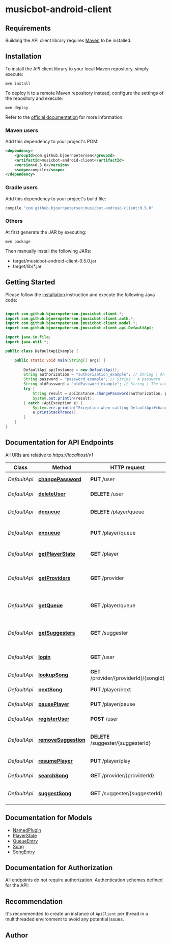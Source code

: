 # musicbot-android-client

## Requirements

Building the API client library requires [Maven](https://maven.apache.org/) to be installed.

## Installation

To install the API client library to your local Maven repository, simply execute:

```shell
mvn install
```

To deploy it to a remote Maven repository instead, configure the settings of the repository and execute:

```shell
mvn deploy
```

Refer to the [official documentation](https://maven.apache.org/plugins/maven-deploy-plugin/usage.html) for more information.

### Maven users

Add this dependency to your project's POM:

```xml
<dependency>
    <groupId>com.github.bjoernpetersen</groupId>
    <artifactId>musicbot-android-client</artifactId>
    <version>0.5.0</version>
    <scope>compile</scope>
</dependency>
```

### Gradle users

Add this dependency to your project's build file:

```groovy
compile "com.github.bjoernpetersen:musicbot-android-client:0.5.0"
```

### Others

At first generate the JAR by executing:

    mvn package

Then manually install the following JARs:

* target/musicbot-android-client-0.5.0.jar
* target/lib/*.jar

## Getting Started

Please follow the [installation](#installation) instruction and execute the following Java code:

```java

import com.github.bjoernpetersen.jmusicbot.client.*;
import com.github.bjoernpetersen.jmusicbot.client.auth.*;
import com.github.bjoernpetersen.jmusicbot.client.model.*;
import com.github.bjoernpetersen.jmusicbot.client.api.DefaultApi;

import java.io.File;
import java.util.*;

public class DefaultApiExample {

    public static void main(String[] args) {
        
        DefaultApi apiInstance = new DefaultApi();
        String authorization = "authorization_example"; // String | An authorization token
        String password = "password_example"; // String | A password
        String oldPassword = "oldPassword_example"; // String | The users old password. Only required if the user is no guest
        try {
            String result = apiInstance.changePassword(authorization, password, oldPassword);
            System.out.println(result);
        } catch (ApiException e) {
            System.err.println("Exception when calling DefaultApi#changePassword");
            e.printStackTrace();
        }
    }
}

```

## Documentation for API Endpoints

All URIs are relative to *https://localhost/v1*

Class | Method | HTTP request | Description
------------ | ------------- | ------------- | -------------
*DefaultApi* | [**changePassword**](docs/DefaultApi.md#changePassword) | **PUT** /user | Sets a new password
*DefaultApi* | [**deleteUser**](docs/DefaultApi.md#deleteUser) | **DELETE** /user | Deletes a user
*DefaultApi* | [**dequeue**](docs/DefaultApi.md#dequeue) | **DELETE** /player/queue | Removes a Song from the queue
*DefaultApi* | [**enqueue**](docs/DefaultApi.md#enqueue) | **PUT** /player/queue | Adds a Song to the queue
*DefaultApi* | [**getPlayerState**](docs/DefaultApi.md#getPlayerState) | **GET** /player | Returns the current player state
*DefaultApi* | [**getProviders**](docs/DefaultApi.md#getProviders) | **GET** /provider | Returns a list of all available providers
*DefaultApi* | [**getQueue**](docs/DefaultApi.md#getQueue) | **GET** /player/queue | Returns the current player queue
*DefaultApi* | [**getSuggesters**](docs/DefaultApi.md#getSuggesters) | **GET** /suggester | Returns a list of all available suggesters
*DefaultApi* | [**login**](docs/DefaultApi.md#login) | **GET** /user | Retrieves a token for a user
*DefaultApi* | [**lookupSong**](docs/DefaultApi.md#lookupSong) | **GET** /provider/{providerId}/{songId} | Looks up a song
*DefaultApi* | [**nextSong**](docs/DefaultApi.md#nextSong) | **PUT** /player/next | Skips to the next song
*DefaultApi* | [**pausePlayer**](docs/DefaultApi.md#pausePlayer) | **PUT** /player/pause | Pauses the player
*DefaultApi* | [**registerUser**](docs/DefaultApi.md#registerUser) | **POST** /user | Registers a new user
*DefaultApi* | [**removeSuggestion**](docs/DefaultApi.md#removeSuggestion) | **DELETE** /suggester/{suggesterId} | Removes a song from the suggestions
*DefaultApi* | [**resumePlayer**](docs/DefaultApi.md#resumePlayer) | **PUT** /player/play | Resumes the player
*DefaultApi* | [**searchSong**](docs/DefaultApi.md#searchSong) | **GET** /provider/{providerId} | Searches for songs
*DefaultApi* | [**suggestSong**](docs/DefaultApi.md#suggestSong) | **GET** /suggester/{suggesterId} | Returns a list of suggestions


## Documentation for Models

 - [NamedPlugin](docs/NamedPlugin.md)
 - [PlayerState](docs/PlayerState.md)
 - [QueueEntry](docs/QueueEntry.md)
 - [Song](docs/Song.md)
 - [SongEntry](docs/SongEntry.md)


## Documentation for Authorization

All endpoints do not require authorization.
Authentication schemes defined for the API:

## Recommendation

It's recommended to create an instance of `ApiClient` per thread in a multithreaded environment to avoid any potential issues.

## Author



